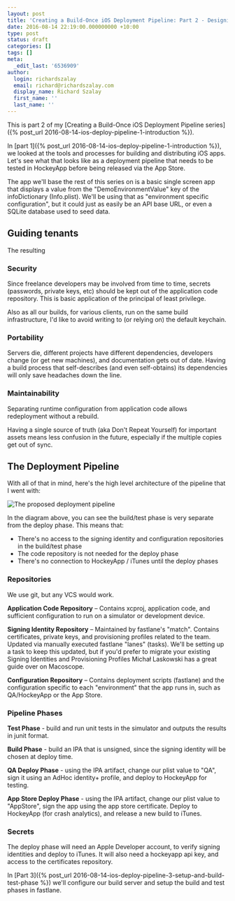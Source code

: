 ```yaml
---
layout: post
title: 'Creating a Build-Once iOS Deployment Pipeline: Part 2 - Designing the Deployment Pipeline'
date: 2016-08-14 22:19:00.000000000 +10:00
type: post
status: draft
categories: []
tags: []
meta:
  _edit_last: '6536909'
author:
  login: richardszalay
  email: richard@richardszalay.com
  display_name: Richard Szalay
  first_name: ''
  last_name: ''
---
```


This is part 2 of my [Creating a Build-Once iOS Deployment Pipeline series]({% post_url 2016-08-14-ios-deploy-pipeline-1-introduction %}). 

In [part 1]({% post_url 2016-08-14-ios-deploy-pipeline-1-introduction %}), we looked at the tools and processes for building and distributing iOS apps. Let's see what that looks like as a deployment pipeline that needs to be tested in HockeyApp before being released via the App Store.

The app we'll base the rest of this series on is a basic single screen app that displays a value from the "DemoEnvironmentValue" key of the infoDictionary (Info.plist). We'll be using that as "environment specific configuration", but it could just as easily be an API base URL, or even a SQLite database used to seed data.

## Guiding tenants

The resulting 

### Security

Since freelance developers may be involved from time to time, secrets (passwords, private keys, etc) should be kept out of the application code repository. This is basic application of the principal of least privilege.

Also as all our builds, for various clients, run on the same build infrastructure, I'd like to avoid writing to (or relying on) the default keychain.

### Portability

Servers die, different projects have different dependencies, developers change (or get new machines), and documentation gets out of date. Having a build process that self-describes (and even self-obtains) its dependencies will only save headaches down the line.

### Maintainability

Separating runtime configuration from application code allows redeployment without a rebuild.

Having a single source of truth (aka Don't Repeat Yourself) for important assets means less confusion in the future, especially if the multiple copies get out of sync. 

## The Deployment Pipeline

With all of that in mind, here's the high level architecture of the pipeline that I went with:

<img src="{{ site.baseurl }}/assets/ios-build.png" alt="The proposed deployment pipeline" aria-describedby="ios-build-diagram-description" />

<div id="ios-build-diagram-description" style="display: none">
    <p>Three repositories: application code, signing identities, and configuration.</p> 

    <p>
        Four phases: 
        <ul>
            <li>Test: depends on the application code repository and generates a "test results" artifact</li>
            <li>Build: depends on the application code repository and generates an "application archive" artifact</li>
            <li>QA Deploy: depends on the signing identity and configuration repositories, as well as the "application archive" artifact. Deploys to HockeyApp.</li>
            <li>App Store Deploy: depends on the signing identity and configuration repositories, as well as the "application archive" artifact. Deploys to iTunes.</li>
        </ul>
    </p>
</div>

In the diagram above, you can see the build/test phase is very separate from the deploy phase. This means that:

* There's no access to the signing identity and configuration repositories in the build/test phase
* The code repository is not needed for the deploy phase
* There's no connection to HockeyApp / iTunes until the deploy phases

### Repositories

We use git, but any VCS would work.

**Application Code Repository** – Contains xcproj, application code, and sufficient configuration to run on a simulator or development device.

**Signing Identity Repository** – Maintained by fastlane's "match". Contains certificates, private keys, and provisioning profiles related to the team. Updated via manually executed fastlane "lanes" (tasks). We'll be setting up a task to keep this updated, but if you'd prefer to migrate your existing Signing Identities and Provisioning Profiles Michał Laskowski has a great guide over on Macoscope.

**Configuration Repository** – Contains deployment scripts (fastlane) and the configuration specific to each "environment" that the app runs in, such as QA/HockeyApp or the App Store.

### Pipeline Phases

**Test Phase** - build and run unit tests in the simulator and outputs the results in junit format. 

**Build Phase** - build an IPA that is unsigned, since the signing identity will be chosen at deploy time. 

**QA Deploy Phase** - using the IPA artifact, change our plist value to "QA", sign it using an AdHoc identity+ profile, and deploy to HockeyApp for testing.

**App Store Deploy Phase** - using the IPA artifact, change our plist value to "AppStore", sign the app using the app store certificate. Deploy to HockeyApp (for crash analytics), and release a new build to iTunes.

### Secrets

The deploy phase will need an Apple Developer account, to verify signing identities and deploy to iTunes. It will also need a hockeyapp api key, and access to the certificates repository.

In [Part 3]({% post_url 2016-08-14-ios-deploy-pipeline-3-setup-and-build-test-phase %}) we'll configure our build server and setup the build and test phases in fastlane.
